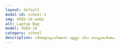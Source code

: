 ```yaml
---
layout: default
modal-id: school-1
img: VUEU-18.webp
alt: Laptop Bag
model: VUEU-18
category: school
description: നിങ്ങളാഗ്രഹിക്കുന്ന എല്ലാ വിധ ബാഗുകൾക്കും.
---
```

